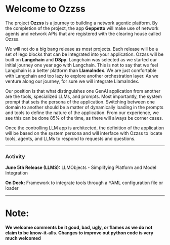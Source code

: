 ﻿# Welcome to Ozzss


The project **Ozzss** is a journey to building a network agentic platform. By the completion of the project, the app **Geppetto** will make use of network agents and network APIs that are registered with the clearing house called Ozzss.


We will not do a big bang release as most projects. Each release will be a set of lego blocks that can be integrated into your application. Ozzss will be built on **Langchain** and **DSpy**. Langchain was selected as we started our initial journey one year ago with Langchain. This is not to say that we feel Langchain is a better platform than **LlamaIndex**. We are just comfortable with Langchain and too lazy to explore another orchestration layer. As we venture along our journey, for sure we will integrate LlamaIndex.


Our position is that what distinguishes one GenAI application from another are the tools, specialized LLMs, and prompts. Most importantly, the system prompt that sets the persona of the application. Switching between one domain to another should be a matter of dynamically loading in the prompts and tools to define the nature of the application. From our experience, we see this can be done 85% of the time, as there will always be corner cases.


Once the controlling LLM app is architected, the definition of the application will be based on the system persona and will interface with Ozzss to locate tools, agents, and LLMs to respond to requests and questions.


---


### Activity


**June 5th Release (LLMS):** LLMObjects - Simplifying Platform and Model Integration


**On Deck:** Framework to integrate tools through a YAML configuration file or loader


---


# Note: 
**We welcome comments be it good, bad, ugly, or flames as we do not claim to be know-it-alls. Changes to improve out python code is very much welcomed**
